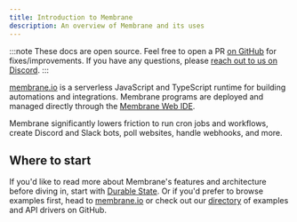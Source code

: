 ```yaml
---
title: Introduction to Membrane
description: An overview of Membrane and its uses
---
```


:::note
These docs are open source. Feel free to open a PR <a href="https://github.com/membrane-io/docs" target="_blank">on GitHub</a> for fixes/improvements. If you have any questions, please <a href="https://discord.gg/4RHyJDV8kj" target="_blank">reach out to us on Discord</a>.
:::

<a href="https://www.membrane.io" target="_blank">membrane.io</a> is a serverless JavaScript and TypeScript runtime for building automations and integrations. Membrane programs are deployed and managed directly through the [Membrane Web IDE](/getting-started/install#membrane-web-ide).

Membrane significantly lowers friction to run cron jobs and workflows, create Discord and Slack bots, poll websites, handle webhooks, and more.

<!-- TODO: Add a visualization that communicates what membrane is in a few seconds -->

## Where to start

If you'd like to read more about Membrane's features and architecture before diving in, start with [Durable State](/features/state). Or if you'd prefer to browse examples first, head to <a href="https://www.membrane.io/example-sms-reminders" target="_blank">membrane.io</a> or check out our <a href="https://github.com/membrane-io/directory" target="_blank">directory</a> of examples and API drivers on GitHub.
